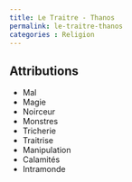 ```yaml
---
title: Le Traitre - Thanos
permalink: le-traitre-thanos
categories : Religion
---
```


## Attributions
- Mal
- Magie
- Noirceur
- Monstres
- Tricherie
- Traitrise
- Manipulation
- Calamités
- Intramonde
